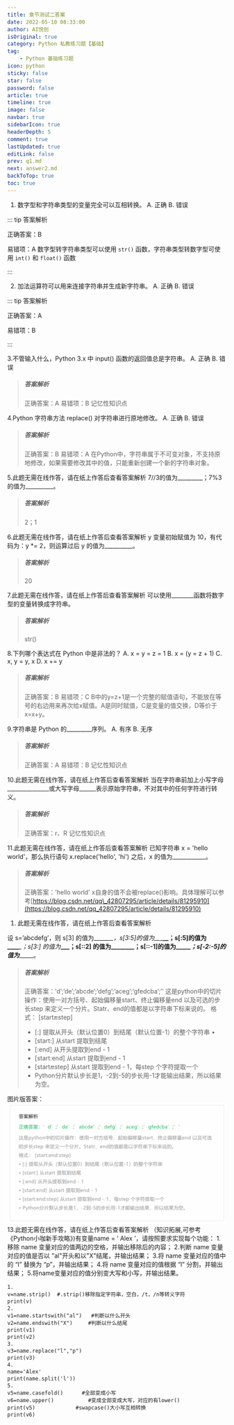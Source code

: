 ```yaml
---
title: 章节测试二答案
date: 2022-05-10 08:33:00
author: AI悦创
isOriginal: true
category: Python 私教练习题【基础】
tag:
    - Python 基础练习题
icon: python
sticky: false
star: false
password: false
article: true
timeline: true
image: false
navbar: true
sidebarIcon: true
headerDepth: 5
comment: true
lastUpdated: true
editLink: false
prev: q1.md
next: answer2.md
backToTop: true
toc: true
---
```


1. 数字型和字符串类型的变量完全可以互相转换。 A. 正确 B. 错误

::: tip 答案解析

正确答案：B 

易错项：A 数字型转字符串类型可以使用 `str()` 函数，字符串类型转数字型可使用 `int()` 和 `float()` 函数

:::

2. 加法运算符可以用来连接字符串并生成新字符串。 A. 正确 B. 错误

::: tip 答案解析

正确答案：A 

易错项：B

:::

3.不管输入什么，Python 3.x 中 input() 函数的返回值总是字符串。 A. 正确 B. 错误

> ##### 答案解析
> 
> 正确答案：A 易错项：B 记忆性知识点

4.Python 字符串方法 replace() 对字符串进行原地修改。 A. 正确 B. 错误

> ##### 答案解析
> 
> 正确答案：B 易错项：A 在Python中，字符串属于不可变对象，不支持原地修改，如果需要修改其中的值，只能重新创建一个新的字符串对象。

5.此题无需在线作答，请在纸上作答后查看答案解析 7//3的值为\_\_\_\_\_\_\_\_\_；7%3的值为\_\_\_\_\_\_\_\_\_\_。

> ##### 答案解析
> 
> 2；1

6.此题无需在线作答，请在纸上作答后查看答案解析 y 变量初始赋值为 10，有代码为：y \*= 2，则运算过后 y 的值为\_\_\_\_\_\_\_\_\_\_。

> ##### 答案解析
> 
> 20

7.此题无需在线作答，请在纸上作答后查看答案解析 可以使用\_\_\_\_\_\_\_\_函数将数字型的变量转换成字符串。

> ##### 答案解析
> 
> str()

8.下列哪个表达式在 Python 中是非法的？ A. x = y = z = 1 B. x = (y = z + 1) C. x, y = y, x D. x += y

> ##### 答案解析
> 
> 正确答案：B 易错项：C B中的y=z+1是一个完整的赋值语句，不能放在等号的右边用来再次给x赋值。A是同时赋值，C是变量的值交换，D等价于x=x+y。

9.字符串是 Python 的\_\_\_\_\_\_\_\_\_序列。 A. 有序 B. 无序

> ##### 答案解析
> 
> 正确答案：A 易错项：B 记忆性知识点

10.此题无需在线作答，请在纸上作答后查看答案解析 当在字符串前加上小写字母\_\_\_\_\_\_\_\_\_\_\_\_\_\_\_或大写字母\_\_\_\_\_\_表示原始字符串，不对其中的任何字符进行转义。

> ##### 答案解析
> 
> 正确答案：r、R 记忆性知识点

11.此题无需在线作答，请在纸上作答后查看答案解析 已知字符串 x = 'hello world'，那么执行语句 x.replace('hello', 'hi') 之后，x 的值为\_\_\_\_\_\_\_\_\_\_\_\_。

> ##### 答案解析
> 
> 正确答案：'hello world' x自身的值不会被replace()影响。具体理解可以参考[https://blog.csdn.net/qq\_42807295/article/details/81295910](https://blog.csdn.net/qq_42807295/article/details/81295910)

1.  此题无需在线作答，请在纸上作答后查看答案解析

设 s=’abcdefg’，则 s\[3\] 的值为\_\_\_\__\_\_\_，s\[3:5\]的值为\_\__\_**\__；s\[:5\]的值为\_\_\_\_**_\_；s\[3:\] 的值为_**\_\_\___；s\[::2\] 的值为\_\_\_\_\_\_\_\_；s\[::-1\]的值为___**__\_\_\_\__；s\[-2:-5\]的值为___\_\_\_\_\_。

> ##### 答案解析
> 
> 正确答案：’d’;’de’;’abcde’;’defg’;’aceg’;’gfedcba’;’’ 这是python中的切片操作：使用一对方括号、起始偏移量start、终止偏移量end 以及可选的步长step 来定义一个分片。Statr、end的值都是以字符串下标来说的。 格式： \[start:end:step\]
> 
> *   \[:\] 提取从开头（默认位置0）到结尾（默认位置-1）的整个字符串 •
> *   \[start:\] 从start 提取到结尾
> *   \[:end\] 从开头提取到end - 1
> *   \[start:end\] 从start 提取到end - 1
> *   \[start:end:step\] 从start 提取到end - 1，每step 个字符提取一个
> *   Python分片默认步长是1，-2到-5的步长用-1才能输出结果，所以结果为空。

图片版答案： ![在这里插入图片描述](./answer2.assets/ed580f50-6d1a-11ea-b4d9-23ebe60403e6.png "在这里插入图片描述") 13.此题无需在线作答，请在纸上作答后查看答案解析 （知识拓展,可参考《Python小咖新手攻略》)有变量name = ‘ Alex ’，请按照要求实现每个功能： 1.移除 name 变量对应的值两边的空格，并输出移除后的内容； 2.判断 name 变量对应的值是否以 "al"开头和以"X"结尾，并输出结果； 3.将 name 变量对应的值中的 “l” 替换为 “p”，并输出结果； 4.将 name 变量对应的值根据 “l” 分割，并输出结果； 5.将name变量对应的值分别变大写和小写，并输出结果。

```
1.
v=name.strip()  #.strip()移除指定字符串，空白，/t，/n等转义字符
print(v)
2.
v1=name.startswith("al")   #判断以什么开头
v2=name.endswith("X")     #判断以什么结尾
print(v1)
print(v2)
3.
v3=name.replace("l","p")   
print(v3)
4.
name='Alex'
print(name.split('l'))
5.
v5=name.casefold()      #全部变成小写
v6=name.upper()           #变成全部变成大写，对应的有lower()
print(v5)             #swapcase()大小写互相转换
print(v6)
```


